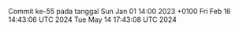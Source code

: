 Commit ke-55 pada tanggal Sun Jan 01 14:00 2023 +0100
Fri Feb 16 14:43:06 UTC 2024
Tue May 14 17:43:08 UTC 2024
